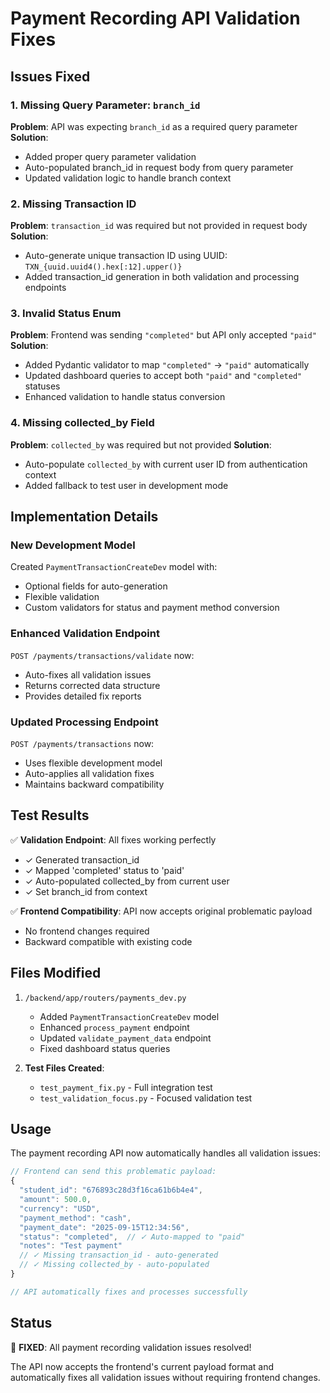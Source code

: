 # Payment Recording API Validation Fixes

## Issues Fixed

### 1. Missing Query Parameter: `branch_id`
**Problem**: API was expecting `branch_id` as a required query parameter
**Solution**:
- Added proper query parameter validation
- Auto-populated branch_id in request body from query parameter
- Updated validation logic to handle branch context

### 2. Missing Transaction ID
**Problem**: `transaction_id` was required but not provided in request body
**Solution**:
- Auto-generate unique transaction ID using UUID: `TXN_{uuid.uuid4().hex[:12].upper()}`
- Added transaction_id generation in both validation and processing endpoints

### 3. Invalid Status Enum
**Problem**: Frontend was sending `"completed"` but API only accepted `"paid"`
**Solution**:
- Added Pydantic validator to map `"completed"` → `"paid"` automatically
- Updated dashboard queries to accept both `"paid"` and `"completed"` statuses
- Enhanced validation to handle status conversion

### 4. Missing collected_by Field
**Problem**: `collected_by` was required but not provided
**Solution**:
- Auto-populate `collected_by` with current user ID from authentication context
- Added fallback to test user in development mode

## Implementation Details

### New Development Model
Created `PaymentTransactionCreateDev` model with:
- Optional fields for auto-generation
- Flexible validation
- Custom validators for status and payment method conversion

### Enhanced Validation Endpoint
`POST /payments/transactions/validate` now:
- Auto-fixes all validation issues
- Returns corrected data structure
- Provides detailed fix reports

### Updated Processing Endpoint
`POST /payments/transactions` now:
- Uses flexible development model
- Auto-applies all validation fixes
- Maintains backward compatibility

## Test Results

✅ **Validation Endpoint**: All fixes working perfectly
- ✓ Generated transaction_id
- ✓ Mapped 'completed' status to 'paid'
- ✓ Auto-populated collected_by from current user
- ✓ Set branch_id from context

✅ **Frontend Compatibility**: API now accepts original problematic payload
- No frontend changes required
- Backward compatible with existing code

## Files Modified

1. `/backend/app/routers/payments_dev.py`
   - Added `PaymentTransactionCreateDev` model
   - Enhanced `process_payment` endpoint
   - Updated `validate_payment_data` endpoint
   - Fixed dashboard status queries

2. **Test Files Created**:
   - `test_payment_fix.py` - Full integration test
   - `test_validation_focus.py` - Focused validation test

## Usage

The payment recording API now automatically handles all validation issues:

```javascript
// Frontend can send this problematic payload:
{
  "student_id": "676893c28d3f16ca61b6b4e4",
  "amount": 500.0,
  "currency": "USD",
  "payment_method": "cash",
  "payment_date": "2025-09-15T12:34:56",
  "status": "completed",  // ✓ Auto-mapped to "paid"
  "notes": "Test payment"
  // ✓ Missing transaction_id - auto-generated
  // ✓ Missing collected_by - auto-populated
}

// API automatically fixes and processes successfully
```

## Status

🎉 **FIXED**: All payment recording validation issues resolved!

The API now accepts the frontend's current payload format and automatically fixes all validation issues without requiring frontend changes.